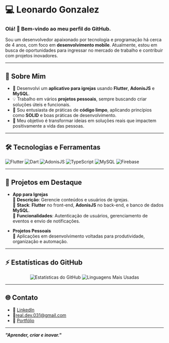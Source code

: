 # 💻 Leonardo Gonzalez

### Olá! 👋 Bem-vindo ao meu perfil do GitHub.  
Sou um desenvolvedor apaixonado por tecnologia e programação há cerca de 4 anos, com foco em **desenvolvimento mobile**. Atualmente, estou em busca de oportunidades para ingressar no mercado de trabalho e contribuir com projetos inovadores.

---

## 🚀 Sobre Mim
- 🔭 Desenvolvi um **aplicativo para igrejas** usando **Flutter**, **AdonisJS** e **MySQL**.
- 💡 Trabalho em vários **projetos pessoais**, sempre buscando criar soluções úteis e funcionais.
- 🌱 Sou entusiasta de práticas de **código limpo**, aplicando princípios como **SOLID** e boas práticas de desenvolvimento.
- 🎯 Meu objetivo é transformar ideias em soluções reais que impactem positivamente a vida das pessoas.

---

## 🛠️ Tecnologias e Ferramentas

![Flutter](https://img.shields.io/badge/Flutter-%2302569B.svg?style=for-the-badge&logo=Flutter&logoColor=white)
![Dart](https://img.shields.io/badge/Dart-%230175C2.svg?style=for-the-badge&logo=Dart&logoColor=white)
![AdonisJS](https://img.shields.io/badge/AdonisJS-%2330C084.svg?style=for-the-badge&logo=adonisjs&logoColor=white)
![TypeScript](https://img.shields.io/badge/TypeScript-%23007ACC.svg?style=for-the-badge&logo=typescript&logoColor=white)
![MySQL](https://img.shields.io/badge/MySQL-%234479A1.svg?style=for-the-badge&logo=mysql&logoColor=white)
![Firebase](https://img.shields.io/badge/Firebase-%23FFCA28.svg?style=for-the-badge&logo=firebase&logoColor=black)

---

## 🌟 Projetos em Destaque
- **App para Igrejas**  
  🔹 **Descrição**: Gerencie conteúdos e usuários de igrejas.  
  🔹 **Stack**: **Flutter** no front-end, **AdonisJS** no back-end, e banco de dados **MySQL**.  
  🔹 **Funcionalidades**: Autenticação de usuários, gerenciamento de eventos e envio de notificações.

- **Projetos Pessoais**  
  🔹 Aplicações em desenvolvimento voltadas para produtividade, organização e automação.

---

## ⚡ Estatísticas do GitHub

<p align="center">
  <img src="https://github-readme-stats.vercel.app/api?username=LeonardoGonzalez&show_icons=true&theme=radical" alt="Estatísticas do GitHub" />
  <img src="https://github-readme-stats.vercel.app/api/top-langs/?username=LeonardoGonzalez&layout=compact&theme=radical" alt="Linguagens Mais Usadas" />
</p>

---

## 🌐 Contato

- 💼 [LinkedIn]([https://www.linkedin.com/in/seu-perfil](https://www.linkedin.com/in/leonardo-gonzalez-159b81299/))
- 📧real.dev.031@gmail.com
- 🚀 [Portfólio]([https://seu-portfolio.com](https://github.com/leozero3?tab=repositories))

---

**_"Aprender, criar e inovar."_**
